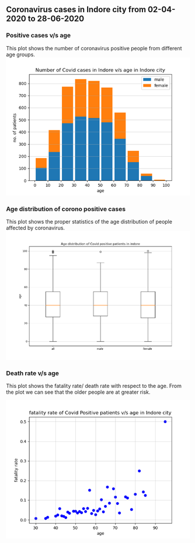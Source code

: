 ## Coronavirus cases in Indore city from 02-04-2020 to 28-06-2020

### Positive cases v/s age

This plot shows the number of coronavirus positive people from different age groups. 
![Image](https://github.com/Devyani-Lambhate/ds200/blob/gh-pages/histogram.png)


### Age distribution of corono positive cases

This plot shows the proper statistics of the age distribution of people affected by coronavirus. 
![Image](https://github.com/Devyani-Lambhate/ds200/blob/gh-pages/box_plot.png)

### Death rate v/s age

This plot shows the fatality rate/ death rate with respect to the age. From the plot we can see that the older people are at greater risk.

![Image](https://github.com/Devyani-Lambhate/ds200/blob/gh-pages/scatter_plot.png)
